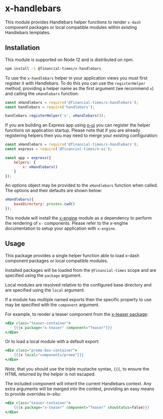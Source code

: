 # x-handlebars

This module provides Handlebars helper functions to render `x-dash` component packages or local compatible modules within existing Handlebars templates.

## Installation

This module is supported on Node 12 and is distributed on npm.

```bash
npm install -S @financial-times/x-handlebars
```

To use the `x-handlebars` helper in your application views you must first register it with Handlebars. To do this you can use the `registerHelper` method, providing a helper name as the first argument (we recommend `x`) and calling the `xHandlebars` function:

```js
const xHandlebars = require('@financial-times/x-handlebars');
const handlebars = require('handlebars');

handlebars.registerHelper('x', xHandlebars());
```

If you are building an Express app using [n-ui][n-ui] you can register the helper functions on application startup. Please note that if you are already registering helpers then you may need to merge your existing configuration:

```js
const xHandlebars = require('@financial-times/x-handlebars');
const express = require('@financial-times/n-ui');

const app = express({
	helpers: {
		x: xHandlebars()
	}
});
```

An options object may be provided to the `xHandlebars` function when called. The options and their defaults are shown below:

```js
xHandlebars({
	baseDirectory: process.cwd()
});
```

This module will install the [x-engine][x-engine] module as a dependency to perform the rendering of `x-` components. Please refer to the x-engine documentation to setup your application with `x-engine`.

[n-ui]: https://github.com/Financial-Times/n-ui/
[x-engine]: https://github.com/Financial-Times/x-dash/tree/master/packages/x-engine

## Usage

This package provides a single helper function able to load x-dash component packages or local compatible modules.

Installed packages will be loaded from the `@financial-times` scope and are specified using the `package` argument.

Local modules are resolved relative to the configured base directory and are specified using the `local` argument.

If a module has multiple named exports then the specific property to use may be specified with the `component` argument.

For example, to render a teaser component from the [x-teaser package][teaser]:

```handlebars
<div class="teaser-container">
	{{{x package="x-teaser" component="Teaser"}}}
</div>
```

Or to load a local module with a default export:

```handlebars
<div class="promo-box-container">
	{{{x local="components/promo"}}}
</div>
```

_Note_, that you should use the triple mustache syntax, `{{{`, to ensure the HTML returned by the helper is not escaped.

The included component will inherit the current Handlebars context. Any extra arguments will be merged into the context, providing an easy means to provide overrides in-situ:

```handlebars
<div class="teaser-container">
	{{{x package="x-teaser" component="Teaser" showStatus=false}}}
</div>
```

[teaser]: /components/x-teaser/readme.md
